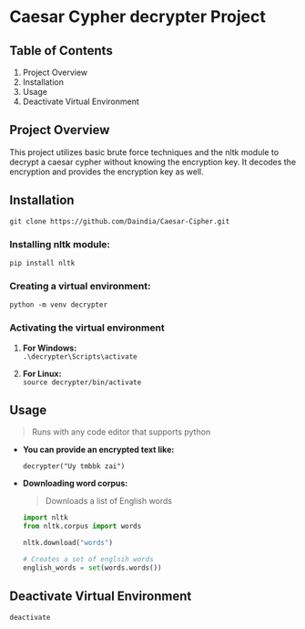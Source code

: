 # **Caesar Cypher decrypter Project**
## **Table of Contents**
1. Project Overview
2. Installation
3. Usage 
4. Deactivate Virtual Environment
## **Project Overview**
This project utilizes basic brute force techniques and the nltk module to decrypt a caesar cypher without knowing the encryption key. It decodes the encryption and provides the encryption key as well.
## **Installation**
`git clone https://github.com/Daindia/Caesar-Cipher.git`
### **Installing nltk module:**
`pip install nltk`

### **Creating a virtual environment:**

`python -m venv decrypter`

### **Activating the virtual environment**
1. **For Windows:**\
   `.\decrypter\Scripts\activate`
   
3. **For Linux:**\
   `source decrypter/bin/activate`

## **Usage**
> Runs with any code editor that supports python
- **You can provide an encrypted text like:**
  
  `decrypter("Uy tmbbk zai")`

- **Downloading word corpus:**
  > Downloads a list of English words

  ```python
  import nltk
  from nltk.corpus import words

  nltk.download("words")

  # Creates a set of englsih words
  english_words = set(words.words())
  
## **Deactivate Virtual Environment**
`deactivate`
